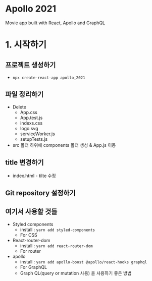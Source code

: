 # Apollo 2021

Movie app built with React, Apollo and GraphQL

# 1. 시작하기

## 프로젝트 생성하기

- `npx create-react-app apollo_2021`

## 파일 정리하기

- Delete
  - App.css
  - App.test.js
  - indexs.css
  - logo.svg
  - serviceWorker.js
  - setupTests.js
- src 폴더 하위에 components 폴더 생성 & App.js 이동

## title 변경하기

- index.html - tilte 수정

## Git repository 설정하기

## 여기서 사용할 것들

- Styled components
  - install : `yarn add styled-components`
  - For CSS
- React-router-dom
  - install : `yarn add react-router-dom`
  - For router
- apollo
  - install : `yarn add apollo-boost @apollo/react-hooks graphql`
  - For GraphQL
  - Graph QL(query or mutation 사용) 을 사용하기 좋은 방법
